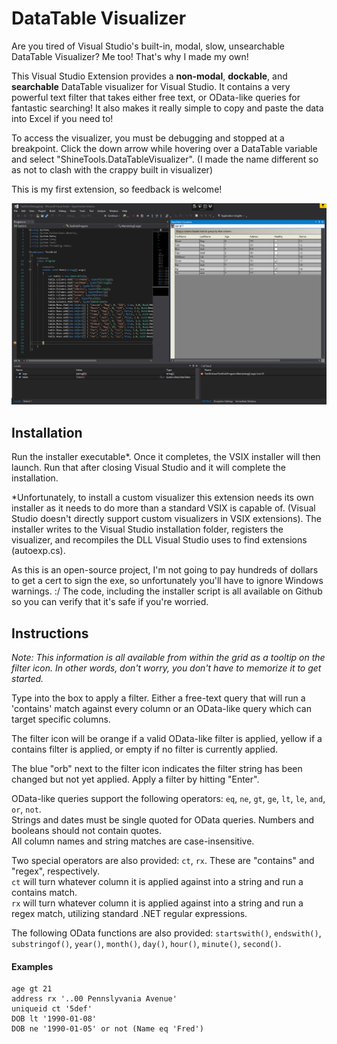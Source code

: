 # DataTable Visualizer
Are you tired of Visual Studio's built-in, modal, slow, unsearchable DataTable Visualizer? Me too! That's why I made my own!

This Visual Studio Extension provides a **non-modal**, **dockable**, and **searchable** DataTable visualizer for Visual Studio. It contains a very powerful text filter that takes either free text, or OData-like queries for fantastic searching! It also makes it really simple to copy and paste the data into Excel if you need to!

To access the visualizer, you must be debugging and stopped at a breakpoint. Click the down arrow while hovering over a DataTable variable and select "ShineTools.DataTableVisualizer". (I made the name different so as not to clash with the crappy built in visualizer)

This is my first extension, so feedback is welcome!

![Preview.png](https://github.com/MgSam/DataTableVisualizer/blob/master/DataTableVisualizerExtension/Resources/Preview.png)

## Installation
Run the installer executable*. Once it completes, the VSIX installer will then launch. Run that after closing Visual Studio and it will complete the installation.

*Unfortunately, to install a custom visualizer this extension needs its own installer as it needs to do more than a standard VSIX is capable of. (Visual Studio doesn't directly support custom visualizers in VSIX extensions). The installer writes to the Visual Studio installation folder, registers the visualizer, and recompiles the DLL Visual Studio uses to find extensions (autoexp.cs). 

As this is an open-source project, I'm not going to pay hundreds of dollars to get a cert to sign the exe, so unfortunately you'll have to  ignore Windows warnings. :/ The code, including the installer script is all available on Github so you can verify that it's safe if you're worried.

## Instructions

*Note: This information is all available from within the grid as a tooltip on the filter icon. In other words, don't worry, you don't have to memorize it to get started.*

Type into the box to apply a filter. Either a free-text query that will run a 'contains' match against every column or an OData-like query which can target specific columns.

The filter icon will be orange if a valid OData-like filter is applied, yellow if a contains filter is applied, or empty if no filter is currently applied.    
    
The blue "orb" next to the filter icon indicates the filter string has been changed but not yet applied. Apply a filter by hitting "Enter".    
    
OData-like queries support the following operators: `eq`, `ne`, `gt`, `ge`, `lt`, `le`, `and`, `or`, `not`.    
Strings and dates must be single quoted for OData queries. Numbers and booleans should not contain quotes.    
All column names and string matches are case-insensitive.
  
Two special operators are also provided: `ct`, `rx`. These are "contains" and "regex", respectively.     
`ct` will turn whatever column it is applied against into a string and run a contains match.    
`rx` will turn whatever column it is applied against into a string and run a regex match, utilizing standard .NET regular expressions.     

The following OData functions are also provided: `startswith()`, `endswith()`, `substringof()`, `year()`, `month()`, `day()`, `hour()`, `minute()`, `second()`.
   
#### Examples
```   
age gt 21
address rx '..00 Pennslyvania Avenue'
uniqueid ct '5def'
DOB lt '1990-01-08'
DOB ne '1990-01-05' or not (Name eq 'Fred')
```
